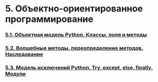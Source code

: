 # 5. Объектно-ориентированное программирование

### [5.1. Объектная модель Python. Классы, поля и методы](5.1.%20Объектная%20модель%20Python.%20Классы,%20поля%20и%20методы/README.md)

### [5.2. Волшебные методы, переопределение методов. Наследование](5.2.%20Волшебные%20методы,%20переопределение%20методов.%20Наследование/README.md)

### [5.3. Модель исключений Python. Try, except, else, finally. Модули](5.3.%20Модель%20исключений%20Python.%20Try,%20except,%20else,%20finally.%20Модули/README.md)

